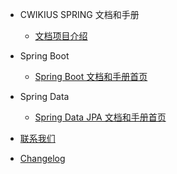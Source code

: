 - CWIKIUS SPRING 文档和手册
  - [文档项目介绍](README.md)

- Spring Boot
  - [Spring Boot 文档和手册首页](spring-boot-docs/README.md)
- Spring Data    
  - [Spring Data JPA 文档和手册首页](spring-data/spring-data-jpa.md)

- [联系我们](CONTACT.md)
- [Changelog](changelog.md)